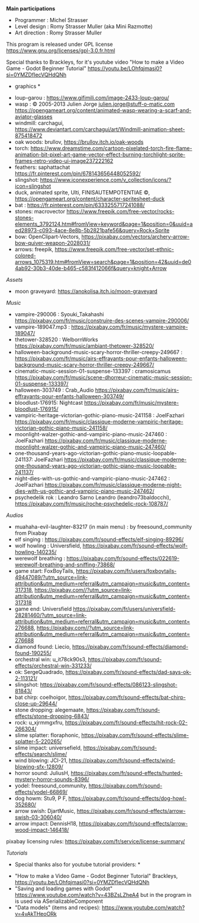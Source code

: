 **Main participations**

- Programmer : Michel Strasser
- Level design : Romy Strasser Muller (aka Mini Razmotte)
- Art direction : Romy Strasser Muller

This program is released under GPL license
https://www.gnu.org/licenses/gpl-3.0.fr.html

Special thanks to Brackleys, for it's youtube video "How to make a Video Game - Godot Beginner Tutorial"
https://youtu.be/LOhfqjmasi0?si=0YMZDfIecVQHdQNh

* graphics *

- loup-garou : https://www.gifimili.com/image-2433-loup-garou/
- wasp : © 2005-2013 Julien Jorge julien.jorge@stuff-o-matic.com https://opengameart.org/content/animated-wasp-wearing-a-scarf-and-aviator-glasses 
- windmill: carchagui, https://www.deviantart.com/carchagui/art/Windmill-animation-sheet-875418472
- oak woods: brullov, https://brullov.itch.io/oak-woods
- torch: https://www.dreamstime.com/cartoon-pixelated-torch-fire-flame-animation-bit-pixel-art-game-vector-effect-burning-torchlight-sprite-frames-retro-video-ui-image237222162
- feathers: saphattachat https://fr.pinterest.com/pin/678143656448052592/
- slingshot: https://www.iconexperience.com/v_collection/icons/?icon=slingshot
- duck, animated sprite, Ulti, FINISAUTEMPOTENTIAE ©, https://opengameart.org/content/character-spritesheet-duck
- bat : https://fr.pinterest.com/pin/6333255717241088/
- stones: macrovector https://www.freepik.com/free-vector/rocks-stones-elements_3792124.htm#fromView=keyword&page=1&position=0&uuid=aed28973-c093-4ace-8e8b-5b2821bafe56&query=Rock+Sprite
- bow:  OpenClipart-Vectors, https://pixabay.com/vectors/archery-arrow-bow-quiver-weapon-2028031/
- arrows: freepik, https://www.freepik.com/free-vector/set-ethnic-colored-arrows_1075319.htm#fromView=search&page=1&position=42&uuid=de04ab92-30b3-40de-b465-c583f412066f&query=knight+Arrow

*Assets*

- moon graveyard: https://anokolisa.itch.io/moon-graveyard

*Music*
- vampire-290006 : Syouki_Takahashi https://pixabay.com/fr/music/construire-des-scenes-vampire-290006/
- vampire-189047.mp3 : https://pixabay.com/fr/music/mystere-vampire-189047/
- thetower-328520 : WelbornWorks https://pixabay.com/fr/music/ambiant-thetower-328520/
- halloween-background-music-scary-horror-thriller-creepy-249667 : https://pixabay.com/fr/music/airs-effrayants-pour-enfants-halloween-background-music-scary-horror-thriller-creepy-249667/
- cinematic-music-session-01-suspense-133397 : cramosicamus https://pixabay.com/fr/music/scene-dhorreur-cinematic-music-session-01-suspense-133397/
- halloween-303749 : Crab_Audio https://pixabay.com/fr/music/airs-effrayants-pour-enfants-halloween-303749/
- bloodlust-176915: Nightcast https://pixabay.com/fr/music/mystere-bloodlust-176915/
- vampiric-heritage-victorian-gothic-piano-music-241158 : JoelFazhari https://pixabay.com/fr/music/classique-moderne-vampiric-heritage-victorian-gothic-piano-music-241158/
- moonlight-walzer-gothic-and-vampiric-piano-music-247460 : JoelFazhari https://pixabay.com/fr/music/classique-moderne-moonlight-walzer-gothic-and-vampiric-piano-music-247460/
- one-thousand-years-ago-victorian-gothic-piano-music-loopable-241137: JoelFazhari https://pixabay.com/fr/music/classique-moderne-one-thousand-years-ago-victorian-gothic-piano-music-loopable-241137/
- night-dies-with-us-gothic-and-vampiric-piano-music-247462 : JoelFazhari https://pixabay.com/fr/music/classique-moderne-night-dies-with-us-gothic-and-vampiric-piano-music-247462/
- psychedelik rok : Leandro Sarno Leandro (leandro73baldocchi), https://pixabay.com/fr/music/roche-psychedelic-rock-108787/

*Audios*

- muahaha-evil-laughter-83217 (in main menu) : by freesound_community from Pixabay
- elf singing : https://pixabay.com/fr/sound-effects/elf-singing-89296/
- wolf howling : Universfield, https://pixabay.com/fr/sound-effects/wolf-howling-140235/
- werewolf breathing : https://pixabay.com/fr/sound-effects/022619-werewolf-breathing-and-sniffing-73868/
- game start: FoxBoyTails, https://pixabay.com/fr/users/foxboytails-49447089/?utm_source=link-attribution&utm_medium=referral&utm_campaign=music&utm_content=317318, https://pixabay.com//?utm_source=link-attribution&utm_medium=referral&utm_campaign=music&utm_content=317318
- game end: Universfield https://pixabay.com/fr/users/universfield-28281460/?utm_source=link-attribution&utm_medium=referral&utm_campaign=music&utm_content=276688, https://pixabay.com//?utm_source=link-attribution&utm_medium=referral&utm_campaign=music&utm_content=276688
- diamond found: Liecio, https://pixabay.com/fr/sound-effects/diamond-found-190255/
- orchestral win: u_it78ck90s3, https://pixabay.com/fr/sound-effects/orchestral-win-331233/
- ok: SergeQuadrado, https://pixabay.com/fr/sound-effects/dad-says-ok-2-113121/
- slingshot: https://pixabay.com/fr/sound-effects/086123-slingshot-81843/
- bat chirp: coelhoigor, https://pixabay.com/fr/sound-effects/bat-chirp-close-up-29644/
- stone dropping: alegemaate, https://pixabay.com/fr/sound-effects/stone-dropping-6843/
- rock: u_xjrmmgxfru, https://pixabay.com/fr/sound-effects/hit-rock-02-266304/
- slime splatter: floraphonic, https://pixabay.com/fr/sound-effects/slime-splatter-5-220265/
- slime impact: universefield, https://pixabay.com/fr/sound-effects/search/slime/
- wind blowing: JCI-21, https://pixabay.com/fr/sound-effects/wind-blowing-sfx-12809/
- horror sound: JuliusH, https://pixabay.com/fr/sound-effects/hunted-mystery-horror-sounds-8396/
- yodel: freesound_community, https://pixabay.com/fr/sound-effects/yodel-66869/
- dog howm: Stu9, P F, https://pixabay.com/fr/sound-effects/dog-howl-352680/
- arrow swish: DjartMusic, https://pixabay.com/fr/sound-effects/arrow-swish-03-306040/
- arrow impact: DennisH18, https://pixabay.com/fr/sound-effects/arrow-wood-impact-146418/

pixabay licensing rules: https://pixabay.com/fr/service/license-summary/

*Tutorials*

* Special thanks also for youtube tutorial providers: *
- "How to make a Video Game - Godot Beginner Tutorial" Brackleys, https://youtu.be/LOhfqjmasi0?si=0YMZDfIecVQHdQNh
- "Saving and loading games with Godot" https://www.youtube.com/watch?v=43BZsLZheA4 but in the program in is used via ASerializableComponent
- "Data models" (items and recipes): https://www.youtube.com/watch?v=4vAkTHeoORk
